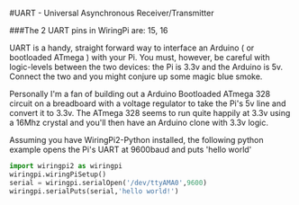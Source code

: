 <!--
---
type: info
name: UART
description: Raspberry Pi UART pins
pincount: 2
pin:
  '8':
    name: TXD / Transmit
    direction: output
    active: high
  '10':
    name: RXD / Receive
    direction: input
    active: high
-->
#UART - Universal Asynchronous Receiver/Transmitter

###The 2 UART pins in WiringPi are: 15, 16

UART is a handy, straight forward way to interface an Arduino ( or bootloaded ATmega ) with your Pi. You must, however, be careful with logic-levels between the two devices: the Pi is 3.3v and the Arduino is 5v. Connect the two and you might conjure up some magic blue smoke.

Personally I'm a fan of building out a Arduino Bootloaded ATmega 328 circuit on a breadboard with a voltage regulator to take the Pi's 5v line and convert it to 3.3v. The ATmega 328 seems to run quite happily at 3.3v using a 16Mhz crystal and you'll then have an Arduino clone with 3.3v logic.

Assuming you have WiringPi2-Python installed, the following python example opens the Pi's UART at 9600baud and puts 'hello world'

```python
import wiringpi2 as wiringpi
wiringpi.wiringPiSetup()
serial = wiringpi.serialOpen('/dev/ttyAMA0',9600)
wiringpi.serialPuts(serial,'hello world!')
```